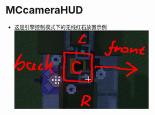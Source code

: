 # MCcameraHUD
- 这是引擎控制模式下的无线红石放置示例
![GitHub Logo](https://raw.githubusercontent.com/wufafihfi/MCcameraHUD/refs/heads/main/image/ab2dc6a6-e064-4301-b1e9-7742f9a5e4b1.png "放置位置示例")
